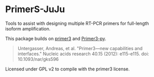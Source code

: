 # PrimerS-JuJu

Tools to assist with designing multiple RT-PCR primers for full-length
isoform amplification.


This package builds on [primer3](https://github.com/primer3-org/primer3)
and
[Primer3-py](https://libnano.github.io/primer3-py/index.html).

> Untergasser, Andreas, et al. "Primer3—new capabilities and interfaces."
> Nucleic acids research 40.15 (2012): e115-e115.
> doi: 10.1093/nar/gks596

Licensed under GPL v2 to compile with the primer3 license.

